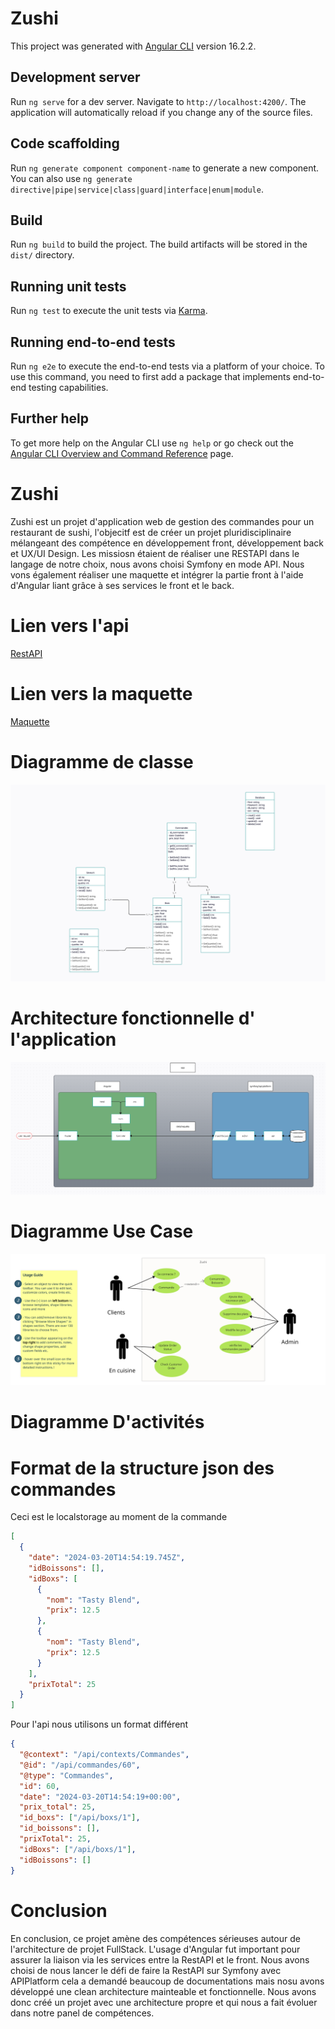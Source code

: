 # Zushi

This project was generated with [Angular CLI](https://github.com/angular/angular-cli) version 16.2.2.

## Development server

Run `ng serve` for a dev server. Navigate to `http://localhost:4200/`. The application will automatically reload if you change any of the source files.

## Code scaffolding

Run `ng generate component component-name` to generate a new component. You can also use `ng generate directive|pipe|service|class|guard|interface|enum|module`.

## Build

Run `ng build` to build the project. The build artifacts will be stored in the `dist/` directory.

## Running unit tests

Run `ng test` to execute the unit tests via [Karma](https://karma-runner.github.io).

## Running end-to-end tests

Run `ng e2e` to execute the end-to-end tests via a platform of your choice. To use this command, you need to first add a package that implements end-to-end testing capabilities.

## Further help

To get more help on the Angular CLI use `ng help` or go check out the [Angular CLI Overview and Command Reference](https://angular.io/cli) page.

# Zushi

Zushi est un projet d'application web de gestion des commandes pour un restaurant de sushi, l'objecitf est de créer un projet pluridisciplinaire mélangeant des compétence en développement front, développement back et UX/UI Design. Les missiosn étaient de réaliser une RESTAPI dans le langage de notre choix, nous avons choisi Symfony en mode API. Nous vons également réaliser une maquette et intégrer la partie front à l'aide d'Angular liant grâce à ses services le front et le back.

# Lien vers l'api

[RestAPI](https://github.com/GuedesAlexandre/ZushiRestAPI)

# Lien vers la maquette

[Maquette](https://www.figma.com/file/G9vExLtz6G4M3Kf6DDA4z6/SAE-4.01?type=design&node-id=14%3A2&mode=design&t=KuMFDFSaS42PqGTe-1)

# Diagramme de classe

![Diagramme UML](src/assets/UML.png)

# Architecture fonctionnelle d' l'application

![Architecture](src/assets/archi.png)

# Diagramme Use Case

![Use_case](src/assets/Use.jpg)

# Diagramme D'activités



# Format de la structure json des commandes

Ceci est le localstorage au moment de la commande

```json
[
  {
    "date": "2024-03-20T14:54:19.745Z",
    "idBoissons": [],
    "idBoxs": [
      {
        "nom": "Tasty Blend",
        "prix": 12.5
      },
      {
        "nom": "Tasty Blend",
        "prix": 12.5
      }
    ],
    "prixTotal": 25
  }
]
```

Pour l'api nous utilisons un format différent

```json
{
  "@context": "/api/contexts/Commandes",
  "@id": "/api/commandes/60",
  "@type": "Commandes",
  "id": 60,
  "date": "2024-03-20T14:54:19+00:00",
  "prix_total": 25,
  "id_boxs": ["/api/boxs/1"],
  "id_boissons": [],
  "prixTotal": 25,
  "idBoxs": ["/api/boxs/1"],
  "idBoissons": []
}
```

# Conclusion

En conclusion, ce projet amène des compétences sérieuses autour de l'architecture de projet FullStack. L'usage d'Angular fut important pour assurer la liaison via les services entre la RestAPI et le front. Nous avons choisi de nous lancer le défi de faire la RestAPI sur Symfony avec APIPlatform cela a demandé beaucoup de documentations mais nosu avons développé une clean architecture mainteable et fonctionnelle. Nous avons donc créé un projet avec une architecture propre et qui nous a fait évoluer dans notre panel de compétences.

